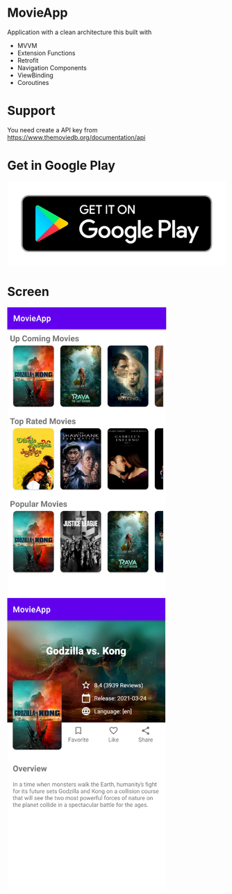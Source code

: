 # MovieApp
Application with a clean architecture this built with
 - MVVM
 - Extension Functions
 - Retrofit
 - Navigation Components
 - ViewBinding
 - Coroutines 

 # Support
 You need create a API key from https://www.themoviedb.org/documentation/api
 
 # Get in Google Play
 
 [![Screenshot](googlePlay.png)](https://play.google.com/store/apps/details?id=ar.com.mymovies)
 
 # Screen

![Screenshot](screen.png)
![Screenshot](screen2.png)
